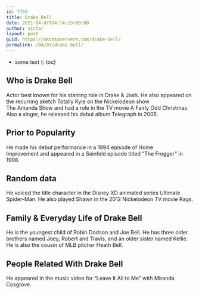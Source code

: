 ```yaml
---
id: 7703
title: Drake Bell
date: 2021-04-07T04:14:13+00:00
author: victor
layout: post
guid: https://ukdataservers.com/drake-bell/
permalink: /04/07/drake-bell/
---
```


* some text
{: toc}


## Who is Drake Bell



Actor best known for his starring role in Drake & Josh. He also appeared on the recurring sketch Totally Kyle on the Nickelodeon show The Amanda Show and had a role in the TV movie A Fairly Odd Christmas. Also a singer, he released his debut album Telegraph in 2005.

                
                
                
## Prior to Popularity



He made his debut performance in a 1994 episode of Home Improvement and appeared in a Seinfeld episode titled &#8220;The Frogger&#8221; in 1998. 

                
                
                
## Random data



He voiced the title character in the Disney XD animated series Ultimate Spider-Man. He also played Shawn in the 2012 Nickelodeon TV movie Rags.

                
                
                
## Family & Everyday Life of Drake Bell



He is the youngest child of Robin Dodson and Joe Bell. He has three older brothers named Joey, Robert and Travis, and an older sister named Kellie. He is also the cousin of MLB pitcher Heath Bell. 

                
                
                
## People Related With Drake Bell



He appeared in the music video for &#8220;Leave It All to Me&#8221; with Miranda Cosgrove.

                
              
            
          
          
          
